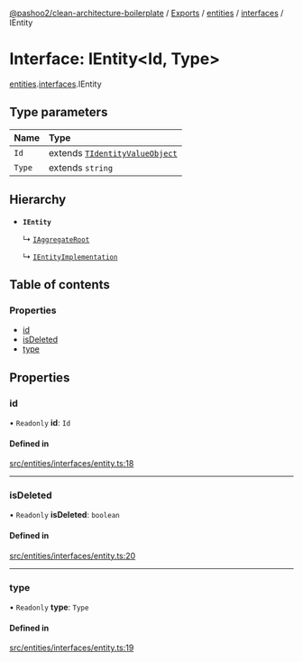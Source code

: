 [@pashoo2/clean-architecture-boilerplate](../README.md) / [Exports](../modules.md) / [entities](../modules/entities.md) / [interfaces](../modules/entities.interfaces.md) / IEntity

# Interface: IEntity<Id, Type\>

[entities](../modules/entities.md).[interfaces](../modules/entities.interfaces.md).IEntity

## Type parameters

| Name | Type |
| :------ | :------ |
| `Id` | extends [`TIdentityValueObject`](../modules/valueobject.interfaces.md#tidentityvalueobject) |
| `Type` | extends `string` |

## Hierarchy

- **`IEntity`**

  ↳ [`IAggregateRoot`](aggregates.interfaces.iaggregateroot.md)

  ↳ [`IEntityImplementation`](entities.interfaces.ientityimplementation.md)

## Table of contents

### Properties

- [id](entities.interfaces.ientity.md#id)
- [isDeleted](entities.interfaces.ientity.md#isdeleted)
- [type](entities.interfaces.ientity.md#type)

## Properties

### id

• `Readonly` **id**: `Id`

#### Defined in

[src/entities/interfaces/entity.ts:18](https://github.com/pashoo2/clean-architecture-boilerplate/blob/914ff8c/src/entities/interfaces/entity.ts#L18)

___

### isDeleted

• `Readonly` **isDeleted**: `boolean`

#### Defined in

[src/entities/interfaces/entity.ts:20](https://github.com/pashoo2/clean-architecture-boilerplate/blob/914ff8c/src/entities/interfaces/entity.ts#L20)

___

### type

• `Readonly` **type**: `Type`

#### Defined in

[src/entities/interfaces/entity.ts:19](https://github.com/pashoo2/clean-architecture-boilerplate/blob/914ff8c/src/entities/interfaces/entity.ts#L19)
